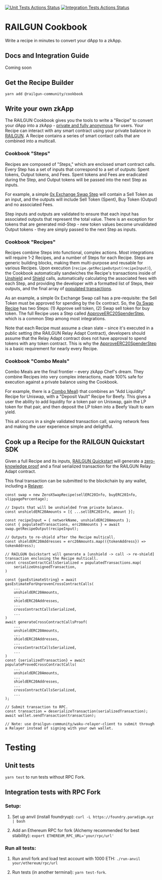 [![Unit Tests Actions Status](https://github.com/Railgun-Community/cookbook/actions/workflows/unit-tests.yml/badge.svg?branch=main)](https://github.com/Railgun-Community/cookbook/actions)
[![Integration Tests Actions Status](https://github.com/Railgun-Community/cookbook/actions/workflows/integration-tests.yml/badge.svg?branch=main)](https://github.com/Railgun-Community/cookbook/actions)

# RAILGUN Cookbook

Write a recipe in minutes to convert your dApp to a zkApp.

## Docs and Integration Guide

Coming soon

## Get the Recipe Builder

`yarn add @railgun-community/cookbook`

## Write your own zkApp

The RAILGUN Cookbook gives you the tools to write a "Recipe" to convert your dApp into a zkApp - [private and fully anonymous](https://docs.railgun.org/wiki/learn/privacy-system) for users. Your Recipe can interact with any smart contract using your private balance in [RAILGUN](https://docs.railgun.org/wiki/learn/overview). A Recipe contains a series of smart contact calls that are combined into a multicall.

### Cookbook "Steps"

Recipes are composed of "Steps," which are enclosed smart contract calls. Every Step has a set of inputs that correspond to a set of outputs: Spent tokens, Output tokens, and Fees. Spent tokens and Fees are eradicated during the Step, and Output tokens will be passed into the next Step as inputs.

For example, a simple [0x Exchange Swap Step](https://github.com/Railgun-Community/cookbook/blob/main/src/steps/swap/zero-x/zero-x-swap-step.ts) will contain a Sell Token as an input, and the outputs will include Sell Token (Spent), Buy Token (Output) and no associated Fees.

Step inputs and outputs are validated to ensure that each input has associated outputs that represent the total value. There is an exception for tokens that are generated mid-Step - new token values become unvalidated Output tokens - they are simply passed to the next Step as inputs.

### Cookbook "Recipes"

Recipes combine Steps into functional, complex actions. Most integrations will require 1-2 Recipes, and a number of Steps for each Recipe. Steps are generic building blocks, making them multi-purpose and reusable for various Recipes. Upon execution (`recipe.getRecipeOutput(recipeInput)`), the Cookbook automatically sandwiches the Recipe's transactions inside of [Unshield](https://docs.railgun.org/wiki/learn/unshielding-tokens) and [Shield](https://docs.railgun.org/wiki/learn/shielding-tokens) calls, automatically calculating the associated fees with each Step, and providing the developer with a formatted list of Steps, their outputs, and the final array of [populated transactions](https://docs.ethers.org/v5/api/utils/transactions/).

As an example, a simple 0x Exchange Swap call has a pre-requisite: the Sell Token must be approved for spending by the 0x contract. So, the [0x Swap Recipe](https://github.com/Railgun-Community/cookbook/blob/main/src/recipes/swap/zero-x-swap-recipe.ts) has two Steps: (1) Approve sell token, (2) Swap sell token for buy token. The full Recipe uses a Step called [ApproveERC20SpenderStep](https://github.com/Railgun-Community/cookbook/blob/main/src/steps/token/erc20/approve-erc20-spender-step.ts), which is a common Step among most integrations.

Note that each Recipe must assume a clean slate – since it's executed in a public setting (the RAILGUN Relay Adapt Contract), developers should assume that the Relay Adapt contract does not have approval to spend tokens with any token contract. This is why the [ApproveERC20SpenderStep](https://github.com/Railgun-Community/cookbook/blob/main/src/steps/token/erc20/approve-erc20-spender-step.ts) is a basic requirement for nearly every Recipe.

### Cookbook "Combo Meals"

Combo Meals are the final frontier – every zkApp Chef's dream. They combine Recipes into very complex interactions, made 100% safe for execution against a private balance using the Cookbook.

For example, there is a [Combo Meal](https://github.com/Railgun-Community/cookbook/blob/main/src/combo-meals/liquidity-vault/uni-v2-like-add-liquidity-beefy-deposit-combo-meal.ts)) that combines an "Add Liquidity" Recipe for Uniswap, with a "Deposit Vault" Recipe for Beefy. This gives a user the ability to add liquidity for a token pair on Uniswap, gain the LP token for that pair, and then deposit the LP token into a Beefy Vault to earn yield.

This all occurs in a single validated transaction call, saving network fees and making the user experience simple and delightful.

## Cook up a Recipe for the RAILGUN Quickstart SDK

Given a full Recipe and its inputs, [RAILGUN Quickstart](https://docs.railgun.org/developer-guide/quickstart/overview) will generate a [zero-knowledge proof](https://docs.railgun.org/wiki/learn/privacy-system/zero-knowledge-cryptography) and a final serialized transaction for the RAILGUN Relay Adapt contract.

This final transaction can be submitted to the blockchain by any wallet, including a [Relayer](https://docs.railgun.org/wiki/learn/privacy-system/community-relayers).

```
const swap = new ZeroXSwapRecipe(sellERC20Info, buyERC20Info, slippagePercentage);

// Inputs that will be unshielded from private balance.
const unshieldERC20Amounts = [{ ...sellERC20Info, amount }];

const recipeInput = { networkName, unshieldERC20Amounts };
const { populatedTransactions, erc20Amounts } = await swap.getRecipeOutput(recipeInput);

// Outputs to re-shield after the Recipe multicall.
const shieldERC20Addresses = erc20Amounts.map(({tokenAddress}) => tokenAddress);

// RAILGUN Quickstart will generate a [unshield -> call -> re-shield] transaction enclosing the Recipe multicall.
const crossContractCallsSerialized = populatedTransactions.map(
    serializeUnsignedTransaction,
)

const {gasEstimateString} = await gasEstimateForUnprovenCrossContractCalls(
    ...
    unshieldERC20Amounts,
    ...
    shieldERC20Addresses,
    ...
    crossContractCallsSerialized,
    ...
)
await generateCrossContractCallsProof(
    ...
    unshieldERC20Amounts,
    ...
    shieldERC20Addresses,
    ...
    crossContractCallsSerialized,
    ...
)
const {serializedTransaction} = await populateProvedCrossContractCalls(
    ...
    unshieldERC20Amounts,
    ...
    shieldERC20Addresses,
    ...
    crossContractCallsSerialized,
    ...
);

// Submit transaction to RPC.
const transaction = deserializeTransaction(serializedTransaction);
await wallet.sendTransaction(transaction);

// Note: use @railgun-community/waku-relayer-client to submit through a Relayer instead of signing with your own wallet.
```

# Testing

## Unit tests

`yarn test` to run tests without RPC Fork.

## Integration tests with RPC Fork

### Setup:

1. Set up anvil (install foundryup): `curl -L https://foundry.paradigm.xyz | bash`

2. Add an Ethereum RPC for fork (Alchemy recommended for best stability): `export ETHEREUM_RPC_URL='your/rpc/url'`

### Run all tests:

1. Run anvil fork and load test account with 1000 ETH: `./run-anvil your/ethereum/rpc/url`

2. Run tests (in another terminal): `yarn test-fork`.
